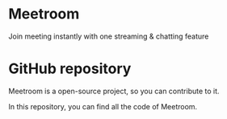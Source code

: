 # Meetroom
Join meeting instantly with one streaming &amp; chatting feature
# GitHub repository
Meetroom is a open-source project, so you can contribute to it.

In this repository, you can find all the code of Meetroom.
